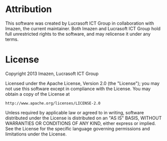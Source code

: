 # Attribution

This software was created by Lucrasoft ICT Group in collaboration with Imazen, the current maintainer. 
Both Imazen and Lucrasoft ICT Group hold full unrestricted rights to the software, and may relicense it under any terms.


# License

Copyright 2013 Imazen, Lucrasoft ICT Group

Licensed under the Apache License, Version 2.0 (the "License");
you may not use this software except in compliance with the License.
You may obtain a copy of the License at

    http://www.apache.org/licenses/LICENSE-2.0

Unless required by applicable law or agreed to in writing, software
distributed under the License is distributed on an "AS IS" BASIS,
WITHOUT WARRANTIES OR CONDITIONS OF ANY KIND, either express or implied.
See the License for the specific language governing permissions and
limitations under the License.
